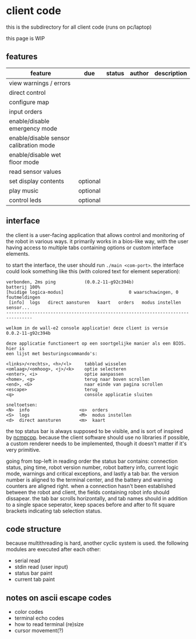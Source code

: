 # client code

this is the subdirectory for all client code (runs on pc/laptop)

this page is WIP

## features

|feature|due|status|author|description|
|-|-|-|-|-|
|view warnings / errors|
|direct control|
|configure map|
|input orders|
|enable/disable emergency mode|
|enable/disable sensor calibration mode|
|enable/disable wet floor mode|
|read sensor values|
|set display contents|optional
|play music|optional
|control leds|optional

## interface

the client is a user-facing application that allows control and monitoring of
the robot in various ways. it primarily works in a bios-like way, with the user
having access to multiple tabs containing options or custom interface elements.

to start the interface, the user should run `./main <com-port>`. the interface
could look something like this (with colored text for element seperation):

```
verbonden, 2ms ping           (0.0.2-11-g92c394b)                  batterij 100%
[huidige logica-modus]                         0 waarschuwingen, 0 foutmeldingen
 [info]  logs   direct aansturen   kaart   orders   modus instellen   sensor...
--------------------------------------------------------------------------------

welkom in de wall-e2 console applicatie! deze client is versie
0.0.2-11-g92c394b

deze applicatie functioneert op een soortgelijke manier als een BIOS. hier is
een lijst met besturingscommando's:

<links>/<rechts>, <h>/<l>     tabblad wisselen
<omlaag>/<omhoog>, <j>/<k>    optie selecteren
<enter>, <i>                  optie aanpassen
<home>, <g>                   terug naar boven scrollen
<end>, <G>                    naar einde van pagina scrollen
<escape>                      terug
<q>                           console applicatie sluiten

sneltoetsen:
<N>  info                   <o>  orders
<S>  logs                   <M>  modus instellen
<d>  direct aansturen       <m>  kaart              

```

the top status bar is always supposed to be visible, and is sort of inspired by
[ncmpcpp](https://github.com/ncmpcpp/ncmpcpp). because the client software
should use no libraries if possible, a custom renderer needs to be implemented,
though it doesn't matter if it's very primitive.

going from top-left in reading order the status bar contains: connection
status, ping time, robot version number, robot battery info, current logic
mode, warnings and critical exceptions, and lastly a tab bar. the version
number is aligned to the terminal center, and the battery and warning counters
are aligned right. when a connection hasn't been established between the robot
and client, the fields containing robot info should dissapear. the tab bar
scrolls horizontally, and tab names should in addition to a single space
seperator, keep spaces before and after to fit square brackets indicating tab
selection status.

## code structure

because multithreading is hard, another cyclic system is used. the following
modules are executed after each other:

- serial read
- stdin read (user input)
- status bar paint
- current tab paint

## notes on ascii escape codes

- color codes
- terminal echo codes
- how to read terminal (re)size
- cursor movement(?)

